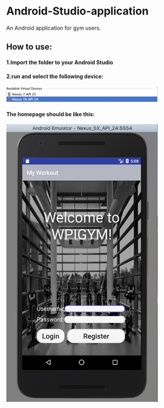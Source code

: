 # Android-Studio-application
An Android application for gym users.

## How to use:

#### 1.Import the folder to your Android Studio
#### 2.run and select the following device:
<div align=left>
<img src="https://github.com/GuanchengYao/Android-Studio-application/blob/master/img-folder/device.png" width="400"/>
</div>

#### The homepage should be like this:
<div align=left>
<img src="https://github.com/GuanchengYao/Android-Studio-application/blob/master/img-folder/screenshot.png" width="400"/>
</div>
